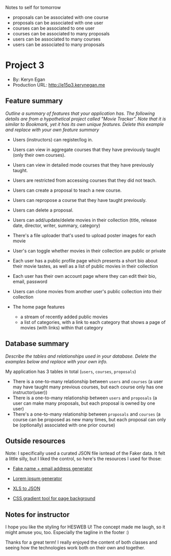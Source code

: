 Notes to self for tomorrow
+ proposals can be associated with one course
+ proposals can be associated with one user
+ courses can be associated to one user
+ courses can be associated to many proposals
+ users can be associated to many courses
+ users can be associated to many proposals

# Project 3
+ By: Keryn Egan
+ Production URL: <http://e15p3.kerynegan.me>


## Feature summary
*Outline a summary of features that your application has. The following details are from a hypothetical project called "Movie Tracker". Note that it is similar to Bookmark, yet it has its own unique features. Delete this example and replace with your own feature summary*

+ Users (instructors) can register/log in.
+ Users can view in aggregate courses that they have previously taught (only their own courses).
+ Users can view in detailed mode courses that they have previously taught.
+ Users are restricted from accessing courses that they did not teach.
+ Users can create a proposal to teach a new course.
+ Users can repropose a course that they have taught previously.
+ Users can delete a proposal. 


+ Users can add/update/delete movies in their collection (title, release date, director, writer, summary, category)
+ There's a file uploader that's used to upload poster images for each movie
+ User's can toggle whether movies in their collection are public or private
+ Each user has a public profile page which presents a short bio about their movie tastes, as well as a list of public movies in their collection
+ Each user has their own account page where they can edit their bio, email, password
+ Users can clone movies from another user's public collection into their collection
+ The home page features
  + a stream of recently added public movies
  + a list of categories, with a link to each category that shows a page of movies (with links) within that category

  
## Database summary
*Describe the tables and relationships used in your database. Delete the examples below and replace with your own info.*

My application has 3 tables in total (`users`, `courses`, `proposals`)

+ There is a one-to-many relationship between `users` and `courses` 
  (a user may have taught many previous courses, but each course only has one instructor(user))
+ There is a one-to-many relationship between `users` and `proposals` 
  (a user can make many proposals, but each proposal is owned by one user)
+ There's a one-to-many relationship between `proposals` and `courses` 
  (a course can be proposed as new many times, but each proposal can only be (optionally) associated with one prior course)

## Outside resources
Note: I specifically used a curated JSON file isntead of the Faker data. It felt a little silly, but I liked the control, so here's the resources I used for those:
+ [Fake name + email address generator](https://homepage.net/name_generator/)
+ [Lorem ipsum generator](https://www.freeformatter.com/lorem-ipsum-generator.html)
+ [XLS to JSON](https://beautifytools.com/excel-to-json-converter.php)

+ [CSS gradient tool for page background](https://cssgradient.io/)


## Notes for instructor
I hope you like the styling for HESWEB U! The concept made me laugh, so it might amuse you, too. Especially the tagline in the footer :)

Thanks for a great term! I really enjoyed the content of both classes and seeing how the technologies work both on their own and together. 